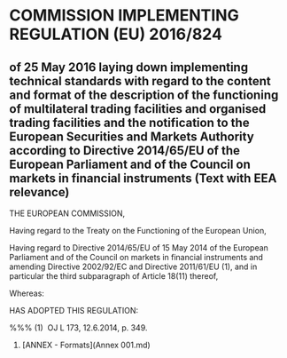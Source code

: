 # COMMISSION IMPLEMENTING REGULATION (EU) 2016/824

## of 25 May 2016 laying down implementing technical standards with regard to the content and format of the description of the functioning of multilateral trading facilities and organised trading facilities and the notification to the European Securities and Markets Authority according to Directive 2014/65/EU of the European Parliament and of the Council on markets in financial instruments (Text with EEA relevance)

THE EUROPEAN COMMISSION,

Having regard to the Treaty on the Functioning of the European Union,

Having regard to Directive 2014/65/EU of 15 May 2014 of the European Parliament and of the Council on markets in financial instruments and amending Directive 2002/92/EC and Directive 2011/61/EU (1), and in particular the third subparagraph of Article 18(11) thereof,

Whereas:

HAS ADOPTED THIS REGULATION:

%%% (1)  OJ L 173, 12.6.2014, p. 349.

1. [ANNEX - Formats](Annex 001.md)
